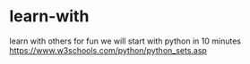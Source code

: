 # learn-with
learn with others for fun
we will start with python in 10 minutes
https://www.w3schools.com/python/python_sets.asp
